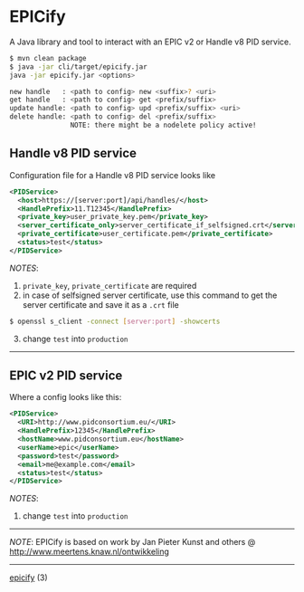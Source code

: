 # EPICify
A Java library and tool to interact with an EPIC v2 or Handle v8 PID service.

```sh
$ mvn clean package
$ java -jar cli/target/epicify.jar
java -jar epicify.jar <options>

new handle   : <path to config> new <suffix>? <uri>
get handle   : <path to config> get <prefix/suffix>
update handle: <path to config> upd <prefix/suffix> <uri>
delete handle: <path to config> del <prefix/suffix>
               NOTE: there might be a nodelete policy active!
```

## Handle v8 PID service

Configuration file for a Handle v8 PID service looks like

```xml
<PIDService>
  <host>https://[server:port]/api/handles/</host>
  <HandlePrefix>11.T12345</HandlePrefix>
  <private_key>user_private_key.pem</private_key>
  <server_certificate_only>server_certificate_if_selfsigned.crt</server_certificate_only>
  <private_certificate>user_certificate.pem</private_certificate>
  <status>test</status>
</PIDService>
```

_NOTES_:
1) ```private_key```, ```private_certificate``` are required
2) in case of selfsigned server certificate, use this command to get the server certificate and save it as a ```.crt``` file 
```sh 
$ openssl s_client -connect [server:port] -showcerts 
```
3) change ```test``` into ```production```

---

## EPIC v2 PID service

Where a config looks like this:

```xml
<PIDService>
  <URI>http://www.pidconsortium.eu/</URI>
  <HandlePrefix>12345</HandlePrefix>
  <hostName>www.pidconsortium.eu</hostName>
  <userName>epic</userName>
  <password>test</password>
  <email>me@example.com</email>
  <status>test</status>
</PIDService>
```

_NOTES_:
1) change ```test``` into ```production```

---

_NOTE_: EPICify is based on work by Jan Pieter Kunst and others @ http://www.meertens.knaw.nl/ontwikkeling

---

[epicify](http://www.urbandictionary.com/define.php?term=Epicify) (3)
